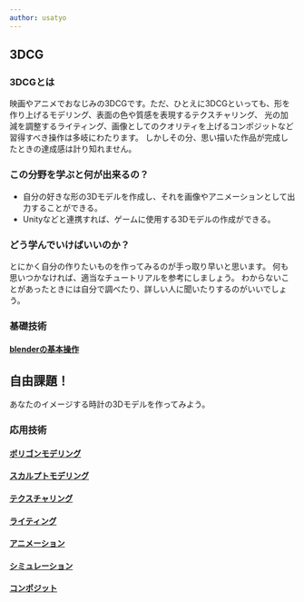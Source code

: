 ```yaml
---
author: usatyo
---
```

## 3DCG
### 3DCGとは

映画やアニメでおなじみの3DCGです。ただ、ひとえに3DCGといっても、形を作り上げるモデリング、表面の色や質感を表現するテクスチャリング、
光の加減を調整するライティング、画像としてのクオリティを上げるコンポジットなど習得すべき操作は多岐にわたります。
しかしその分、思い描いた作品が完成したときの達成感は計り知れません。

### この分野を学ぶと何が出来るの？

- 自分の好きな形の3Dモデルを作成し、それを画像やアニメーションとして出力することができる。
- Unityなどと連携すれば、ゲームに使用する3Dモデルの作成ができる。
 
### どう学んでいけばいいのか？

とにかく自分の作りたいものを作ってみるのが手っ取り早いと思います。
何も思いつかなければ、適当なチュートリアルを参考にしましょう。
わからないことがあったときには自分で調べたり、詳しい人に聞いたりするのがいいでしょう。
 
### 基礎技術
#### [blenderの基本操作](https://huitgroup.github.io/huit-roadmap/frontend/html)

## 自由課題！
あなたのイメージする時計の3Dモデルを作ってみよう。


### 応用技術
#### [ポリゴンモデリング](https://huitgroup.github.io/huit-roadmap/frontend//git_github)
#### [スカルプトモデリング](https://huitgroup.github.io/huit-roadmap/frontend//api)
#### [テクスチャリング](https://huitgroup.github.io/huit-roadmap/frontend//react)
#### [ライティング](https://huitgroup.github.io/huit-roadmap/frontend//npm_yarn)
#### [アニメーション](https://huitgroup.github.io/huit-roadmap/frontend//security)
#### [シミュレーション](https://huitgroup.github.io/huit-roadmap/frontend//network)
#### [コンポジット](https://huitgroup.github.io/huit-roadmap/frontend//network)




